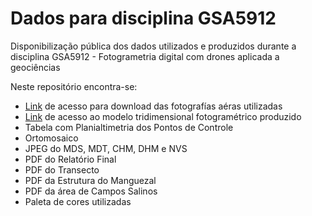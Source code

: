 # Dados para disciplina GSA5912
Disponibilização pública dos dados utilizados e produzidos durante a disciplina GSA5912 - Fotogrametria digital com drones aplicada a geociências

Neste repositório encontra-se: 
* [Link](https://data.geonadir.com/image-collection-details/1127) de acesso para download das fotografías aéras utilizadas
* [Link](https://sketchfab.com/3d-models/univille-2019-bceee4f3bab34456abd406f922ca8593) de acesso ao modelo tridimensional fotogramétrico produzido
* Tabela com Planialtimetria dos Pontos de Controle
* Ortomosaico
* JPEG do MDS, MDT, CHM, DHM e NVS
* PDF do Relatório Final
* PDF do Transecto
* PDF da Estrutura do Manguezal 
* PDF da área de Campos Salinos
* Paleta de cores utilizadas
